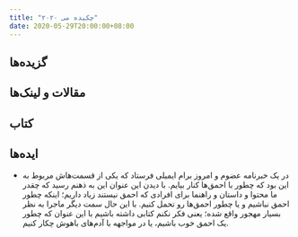 ```yaml
---
title: "چکیده می ۲۰۲۰"
date: 2020-05-29T20:00:00+08:00
---
```


## گزیده‌ها

## مقالات و لینک‌ها

## کتاب

## ایده‌ها
-  در یک خبرنامه عضوم و امروز برام ایمیلی فرستاد که یکی از قسمت‌هاش مربوط به این بود که چطور با احمق‌ها کنار بیایم.
با دیدن این عنوان این به ذهنم رسید که چقدر ما محتوا و داستان و راهنما برای افرادی که احمق نیستند زیاد داریم؛ اینکه چطور احمق نباشیم و یا چطور احمق‌ها رو تحمل کنیم. با این حال سمت دیگر ماجرا به نظر بسیار مهجور واقع شده؛ یعنی فکر نکنم کتابی داشته باشیم با این عنوان که چطور یک احمق خوب باشیم، یا در مواجهه با آدم‌های باهوش چکار کنیم.
